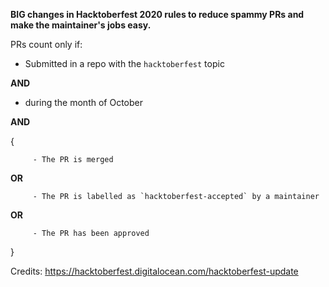 __BIG changes in Hacktoberfest 2020 rules to reduce spammy PRs and make the maintainer's jobs easy.__

PRs count only if:

- Submitted in a repo with the `hacktoberfest` topic

**AND**

- during the month of October

**AND**

{
   
         - The PR is merged
         
  **OR**

         - The PR is labelled as `hacktoberfest-accepted` by a maintainer

  **OR**

         - The PR has been approved
}

Credits: https://hacktoberfest.digitalocean.com/hacktoberfest-update
